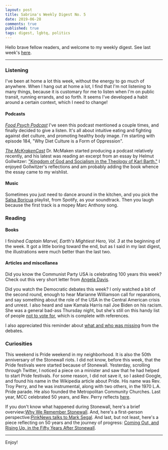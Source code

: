 ```yaml
---
layout: post
title: Sabrina's Weekly Digest No. 5
date: 2019-06-28
comments: true
published: true
tags: digest, lgbtq, politics
---
```


Hello brave fellow readers, and welcome to my weekly digest. See last week's [here](https://sdrp.me/2019/06/21/weekly-digest-four/).

____

### Listening


I've been at home a lot this week, without the energy to go much of anywhere. When I hang out at home a lot, I find that I'm not listening to many things, because it is customary for me to listen when I'm on public transit, running errands, and so forth. It seems I've developed a habit around a certain context, which I need to change!

#### Podcasts

[*Food Psych Podcast*](https://twitter.com/FoodPsychPod?s=17) I've seen this podcast mentioned a couple times, and finally decided to give a listen. It's all about intuitive eating and fighting against diet culture, and promoting healthy body image. I'm starting with episode 184, "Why Diet Culture is a Form of Oppression".

[*The McKrakenCast*](https://wtravismcmaken.podbean.com/) Dr. McMaken started producing a podcast relatively recently, and his latest was reading an excerpt from an essay by Helmut Gollwitzer: ["Kingdom of God and Socialism in the Theology of Karl Barth."](https://derevth.blogspot.com/2019/06/helmut-gollwitzer-on-karl-barth-and.html) I enjoyed Gollwitzer's reflections and am probably adding the book whence the essay came to my wishlist.

#### Music

Sometimes you just need to dance around in the kitchen, and you pick the [Salsa Boricua](https://open.spotify.com/user/spotify/playlist/37i9dQZF1DXcZzONSkfC3K?si=VVMuFsiiRGiMlsv5M3ClNA) playlist, from Spotify, as your soundtrack. Then you laugh because the first track is a mopey Marc Anthony song.

### Reading

#### Books

I finished *Captain Marvel, Earth's Mightiest Hero, Vol. 3* at the beginning of the week. It got a little boring toward the end, but as I said in my last digest, the illustrations were much better than the last two.

#### Articles and miscellanea

Did you know the Communist Party USA is celebrating 100 years this week? Check out this very short letter from [Angela Davis](https://www.peoplesworld.org/article/angela-davis-praises-cpusa-for-its-history-of-militant-struggle/).

Did you watch the Democratic debates this week? I only watched a bit of the second round, enough to hear Marianne Williamson call for reparations, and say something about the role of the USA in the Central American crisis and unrest. I also heard and saw Kamala Harris nail Joe Biden on his racism. She was a general bad-ass Thursday night, but she's still on this handy list of people [not to vote for](https://medium.com/@westonpagano/a-guide-to-the-2020-democratic-candidates-you-should-not-vote-for-c1c6e4c9c26), which is complete with references.

I also appreciated this reminder about [what and who was missing](https://sojo.net/articles/crucial-piece-missing-democratic-presidential-debates) from the debates.


### Curiosities

This weekend is Pride weekend in my neighborhood. It is also the  50th anniversary of the Stonewall riots. I did not know, before this week, that the Pride festivals were started because of Stonewall. Yesterday, scrolling through Twitter, I noticed a piece on a minister and saw that he had helped to start Pride festivals. For some reason, I did not save it, so I asked Google, and found his name in the Wikipedia article about Pride. His name was Rev. Troy Perry, and he was instrumental, along with two others, in the 1970 L.A. Pride parade. He also founded the Metropolitan Community Churches. Last year, MCC celebrated 50 years, and Rev. Perry reflects [here](https://www.losangelesblade.com/2018/09/19/rev-troy-perry-reflects-on-50-years-of-metropolitan-community-church/).

If you don't know what happened during Stonewall, here's a  brief overview:[Why We Remember Stonewall](https://www.npr.org/2019/06/28/733500331/why-we-remember-stonewall). And, here's a first-person perspective:[PinkNews talks to Mark Segal](https://www.pinknews.co.uk/2019/06/26/mark-segal-witness-at-the-stonewall-riots-its-probably-the-happiest-riot-there-ever-was/). And last, but not least, here's a piece reflecting on 50 years and the journey of progress: [Coming Out, and Rising Up, in the Fifty Years After Stonewall](https://www.newyorker.com/culture/essay/coming-out-and-rising-up-in-the-fifty-years-after-stonewall).

____
Enjoy! 
